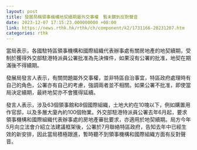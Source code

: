 ```yaml
---
layout: post
title: 發展局稱領事機構地契續期屬外交事權　暫未聽到反對聲音
date: 2023-12-07 17:15:23.000000000 +08:00
link: https://news.rthk.hk/rthk/ch/component/k2/1731166-20231207.htm
categories: rthk
---
```


當局表示，各國駐特區領事機構和國際組織代表辦事處有關房地產的地契續期，受制於獲得外交部駐港特派員公署批准為先決條件，如果沒有公署的批准，地契在期滿後不得續期。

發展局發言人表示，有關問題屬外交事權，並非特區自治事宜，特區政府處理時有自己的角色，公署亦有自己的考慮，強調兩者並不相關。如果公署不批准，即使當局決定續期，最終地契亦不會獲得延續。

發言人表示，涉及63個領事館和8個國際組織，土地大約在10塊以下，例如購置用作官邸，以及多層大廈內約100個物業。外交部駐港特派員公署去年6月起，要求領事機構和國際組織代表辦事處的房地產審批要求，亦適用於地契續期。局方今年5月向立法會介紹立法建議框架後，公署於7月聯絡特區政府，告知去年中已經生效的新安排，因此當局積極跟進，暫時聽不到領事機構和國際組織方面有反對聲音。
